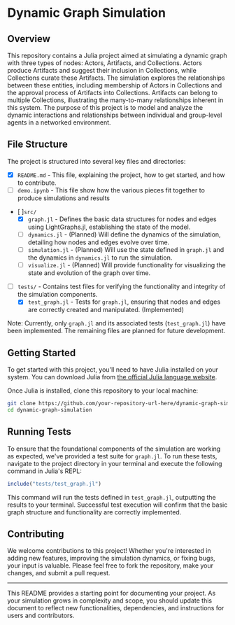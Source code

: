 # Dynamic Graph Simulation

## Overview

This repository contains a Julia project aimed at simulating a dynamic graph with three types of nodes: Actors, Artifacts, and Collections. Actors produce Artifacts and suggest their inclusion in Collections, while Collections curate these Artifacts. The simulation explores the relationships between these entities, including membership of Actors in Collections and the approval process of Artifacts into Collections. Artifacts can belong to multiple Collections, illustrating the many-to-many relationships inherent in this system. The purpose of this project is to model and analyze the dynamic interactions and relationships between individual and group-level agents in a networked environment.

## File Structure

The project is structured into several key files and directories:

- [x] `README.md` - This file, explaining the project, how to get started, and how to contribute.
- [ ] `demo.ipynb` - This file show how the various pieces fit together to produce simulations and results
- [ ]`src/`
  - [x] `graph.jl` - Defines the basic data structures for nodes and edges using LightGraphs.jl, establishing the state of the model.
  - [ ] `dynamics.jl` - (Planned) Will define the dynamics of the simulation, detailing how nodes and edges evolve over time.
  - [ ] `simulation.jl` - (Planned) Will use the state defined in `graph.jl` and the dynamics in `dynamics.jl` to run the simulation.
  - [ ] `visualize.jl` - (Planned) Will provide functionality for visualizing the state and evolution of the graph over time.
- [ ] `tests/` - Contains test files for verifying the functionality and integrity of the simulation components.
  - [x] `test_graph.jl` - Tests for `graph.jl`, ensuring that nodes and edges are correctly created and manipulated. (Implemented)

Note: Currently, only `graph.jl` and its associated tests (`test_graph.jl`) have been implemented. The remaining files are planned for future development.

## Getting Started

To get started with this project, you'll need to have Julia installed on your system. You can download Julia from [the official Julia language website](https://julialang.org/downloads/).

Once Julia is installed, clone this repository to your local machine:

```bash
git clone https://github.com/your-repository-url-here/dynamic-graph-simulation.git
cd dynamic-graph-simulation
```

## Running Tests

To ensure that the foundational components of the simulation are working as expected, we've provided a test suite for `graph.jl`. To run these tests, navigate to the project directory in your terminal and execute the following command in Julia's REPL:

```julia
include("tests/test_graph.jl")
```

This command will run the tests defined in `test_graph.jl`, outputting the results to your terminal. Successful test execution will confirm that the basic graph structure and functionality are correctly implemented.

## Contributing

We welcome contributions to this project! Whether you're interested in adding new features, improving the simulation dynamics, or fixing bugs, your input is valuable. Please feel free to fork the repository, make your changes, and submit a pull request.

---

This README provides a starting point for documenting your project. As your simulation grows in complexity and scope, you should update this document to reflect new functionalities, dependencies, and instructions for users and contributors.